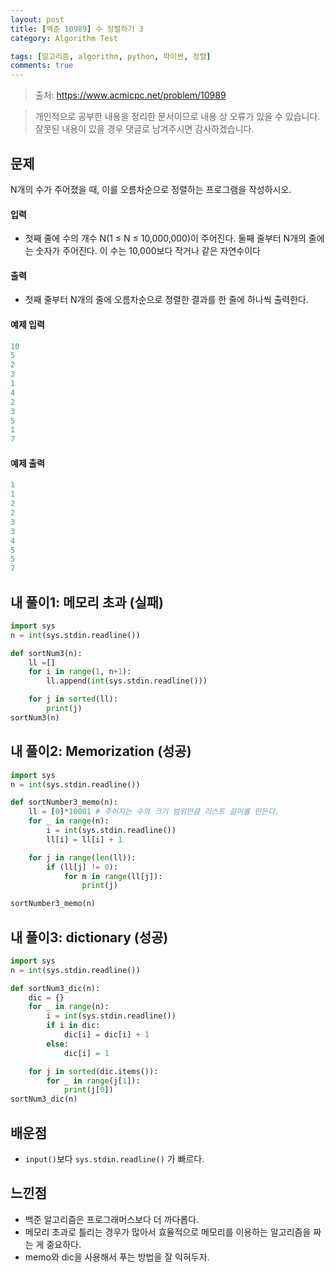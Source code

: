 ```yaml
---
layout: post
title: [백준 10989] 수 정렬하기 3
category: Algorithm Test

tags: [알고리즘, algorithm, python, 파이썬, 정렬]
comments: true
---
```


> 출처: https://www.acmicpc.net/problem/10989

> 개인적으로 공부한 내용을 정리한 문서이므로 내용 상 오류가 있을 수 있습니다.
> 잘못된 내용이 있을 경우 댓글로 남겨주시면 감사하겠습니다.

## 문제
N개의 수가 주어졌을 때, 이를 오름차순으로 정렬하는 프로그램을 작성하시오.


#### 입력
- 첫째 줄에 수의 개수 N(1 ≤ N ≤ 10,000,000)이 주어진다. 둘째 줄부터 N개의 줄에는 숫자가 주어진다. 이 수는 10,000보다 작거나 같은 자연수이다

#### 출력
- 첫째 줄부터 N개의 줄에 오름차순으로 정렬한 결과를 한 줄에 하나씩 출력한다.

#### 예제 입력

```javascript
10
5
2
3
1
4
2
3
5
1
7
```

#### 예제 출력

```javascript
1
1
2
2
3
3
4
5
5
7
```

## 내 풀이1: 메모리 초과 (실패)

```python
import sys
n = int(sys.stdin.readline())

def sortNum3(n):
    ll =[]
    for i in range(1, n+1):
        ll.append(int(sys.stdin.readline()))

    for j in sorted(ll):
        print(j)
sortNum3(n)

```


## 내 풀이2: Memorization (성공)

```python
import sys
n = int(sys.stdin.readline())

def sortNumber3_memo(n):
    ll = [0]*10001 # 주어지는 수의 크기 범위만큼 리스트 길이를 만든다.
    for _ in range(n):
        i = int(sys.stdin.readline())
        ll[i] = ll[i] + 1

    for j in range(len(ll)):
        if (ll[j] != 0):
            for m in range(ll[j]):
                print(j)

sortNumber3_memo(n)
```

## 내 풀이3: dictionary (성공)

```python
import sys
n = int(sys.stdin.readline())

def sortNum3_dic(n):
    dic = {}
    for _ in range(n):
        i = int(sys.stdin.readline())
        if i in dic:
            dic[i] = dic[i] + 1
        else:
            dic[i] = 1

    for j in sorted(dic.items()):
        for _ in range(j[1]):
            print(j[0])
sortNum3_dic(n)
```

## 배운점
- `input()`보다 `sys.stdin.readline()` 가 빠르다.


## 느낀점
- 백준 알고리즘은 프로그래머스보다 더 까다롭다.
- 메모리 초과로 틀리는 경우가 많아서 효율적으로 메모리를 이용하는 알고리즘을 짜는 게 중요하다.
- memo와 dic을 사용해서 푸는 방법을 잘 익혀두자.


